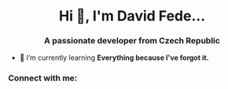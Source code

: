 <h1 align="center">Hi 👋, I'm David Fede...</h1>
<h3 align="center">A passionate developer from Czech Republic</h3>

- 🌱 I’m currently learning **Everything because I've forgot it.**

<h3 align="left">Connect with me:</h3>
<p align="left">
</p>
